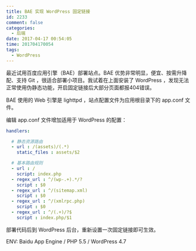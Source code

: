 ```yaml
---
title: BAE 实现 WordPress 固定链接
id: 2233
comment: false
categories:
  - 后端
date: 2017-04-17 00:54:05
time: 201704170054
tags:
  - WordPress
---
```


最近试用百度应用引擎（BAE）部署站点。BAE 优势非常明显，便宜、按需升降配、支持 Git ，很适合部署小项目。我试着在上面安装了 WordPress ，发现无法正常使用伪静态功能，开启固定链接后大部分页面都报404错误。<!--more-->

BAE 使用的 Web 引擎是 lighttpd ，站点配置文件为应用根目录下的 app.conf 文件。

编辑 app.conf 文件增加适用于 WordPress 的配置：

``` yaml
handlers:

  # 静态资源路由
  - url : /(assets)/(.*)
    static_files : assets/$2

  # 基本路由规则
  - url : /
    script: index.php
  - regex_url : ^/(wp-.+).*/?
    script : $0
  - regex_url : ^/(sitemap.xml)
    script : $0
  - regex_url : ^/(xmlrpc.php)
    script : $0
  - regex_url : ^/(.+)/?$
    script : index.php/$1
```

部署代码后到 WordPress 后台，重新设置一次固定链接即可生效。

ENV: Baidu App Engine / PHP 5.5 / WordPress 4.7